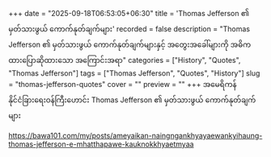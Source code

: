 +++
date = "2025-09-18T06:53:05+06:30"
title = 'Thomas Jefferson ၏ မှတ်သားဖွယ် ကောက်နုတ်ချက်များ'
recorded = false
description = "Thomas Jefferson ၏ မှတ်သားဖွယ် ကောက်နုတ်ချက်များနှင့် အတွေးအခေါ်များကို အဓိကထားပြောဆိုထားသော အကြောင်းအရာ"
categories = ["History", "Quotes", "Thomas Jefferson"]
tags = ["Thomas Jefferson", "Quotes", "History"]
slug = "thomas-jefferson-quotes"
cover = ""
preview = ""
+++
အမေရိကန် နိုင်ငံခြားရေးဝန်ကြီးဟောင်း Thomas Jefferson ၏ မှတ်သားဖွယ် ကောက်နုတ်ချက်များ

https://bawa101.com/my/posts/ameyaikan-naingngankhyayaewankyihaung-thomas-jefferson-e-mhatthapawe-kauknokkhyaetmyaa